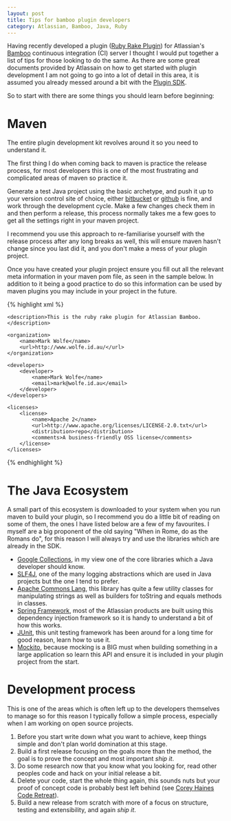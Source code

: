 ```yaml
---
layout: post
title: Tips for bamboo plugin developers
category: Atlassian, Bamboo, Java, Ruby
---
```


Having recently developed a plugin ([Ruby Rake Plugin](https://plugins.atlassian.com/plugin/details/770964)) for Atlassian's [Bamboo](http://www.atlassian.com/software/bamboo/overview) continuous integration (CI) server I thought I would put together a list of tips for those looking to do the same. As there are some great documents provided by Atlassain on how to get started with plugin development I am not going to go into a lot of detail in this area, it is assumed you already messed around a bit with the [Plugin SDK](https://developer.atlassian.com/display/DOCS/Developer+Quick+Start).

So to start with there are some things you should learn before beginning:

# Maven

The entire plugin development kit revolves around it so you need to understand it. 

The first thing I do when coming back to maven is practice the release process, for most developers this is one of the most frustrating and complicated areas of maven so practice it. 

Generate a test Java project using the basic archetype, and push it up to your version control site of choice, either [bitbucket](http://bitbucket.org/) or [github](http://github.com) is fine, and work through the development cycle. Make a few changes check them in and then perform a release, this process normally takes me a few goes to get all the settings right in your maven project. 

I recommend you use this approach to re-familiarise yourself with the release process after any long breaks as well, this will ensure maven hasn't change since you last did it, and you don't make a mess of your plugin project.

Once you have created your plugin project ensure you fill out all the relevant meta information in your maven pom file, as seen in the sample below. In addition to it being a good practice to do so this information can be used by maven plugins you may include in your project in the future.

{% highlight xml %}

    <description>This is the ruby rake plugin for Atlassian Bamboo.</description>

    <organization>
        <name>Mark Wolfe</name>
        <url>http://www.wolfe.id.au/</url>
    </organization>

    <developers>
        <developer>
            <name>Mark Wolfe</name>
            <email>mark@wolfe.id.au</email>
        </developer>
    </developers>

    <licenses>
        <license>
            <name>Apache 2</name>
            <url>http://www.apache.org/licenses/LICENSE-2.0.txt</url>
            <distribution>repo</distribution>
            <comments>A business-friendly OSS license</comments>
        </license>
    </licenses>

{% endhighlight %}

# The Java Ecosystem

A small part of this ecosystem is downloaded to your system when you run maven to build your plugin, so I recommend you do a little bit of reading on some of them, the ones I have listed below are a few of my favourites. I myself are a big proponent of the old saying "When in Rome, do as the Romans do", for this reason I will always try and use the libraries which are already in the SDK.

* [Google Collections](http://code.google.com/p/guava-libraries/), in my view one of the core libraries which a Java developer should know.
* [SLF4J](http://www.slf4j.org/), one of the many logging abstractions which are used in Java projects but the one I tend to prefer.
* [Apache Commons Lang](http://commons.apache.org/lang/), this library has quite a few utility classes for manipulating strings as well as builders for toString and equals methods in classes.
* [Spring Framework](http://www.springframework.org), most of the Atlassian products are built using this dependency injection framework so it is handy to understand a bit of how this works.
* [JUnit](http://junit.org), this unit testing framework has been around for a long time for good reason, learn how to use it.
* [Mockito](http://code.google.com/p/mockito/), because mocking is a BIG must when building something in a large application so learn this API and ensure it is included in your plugin project from the start.

# Development process

This is one of the areas which is often left up to the developers themselves to manage so for this reason I typically follow a simple process, especially when I am working on open source projects.

1. Before you start write down what you want to achieve, keep things simple and don't plan world domination at this stage.
2. Build a first release focusing on the goals more than the method, the goal is to prove the concept and most important *ship it*.
3. Do some research now that you know what you looking for, read other peoples code and hack on your initial release a bit.
4. Delete your code, start the whole thing again, this sounds nuts but your proof of concept code is probably best left behind (see [Corey Haines Code Retreat](http://coderetreat.com/)).
5. Build a new release from scratch with more of a focus on structure, testing and extensibility, and again *ship it*.


